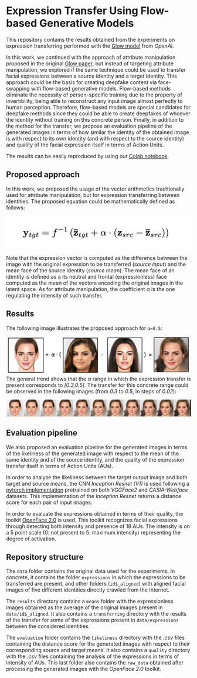 # Expression Transfer Using Flow-based Generative Models

This repository contains the results obtained from the experiments on expression transferring performed with the [Glow model](https://github.com/openai/glow) from *OpenAI*.

In this work, we continued with the approach of attribute manipulation proposed in the original [Glow paper](https://arxiv.org/abs/1807.03039), but instead of targeting attribute manipulation, we explored if the same technique could be used to transfer facial expressions between a source identity and a target identity. This approach could be the basis for creating deepfake content via face-swapping with flow-based generative models. Flow-based methods eliminate the necessity of person-specific training due to the property of invertibility, being able to reconstruct any input image almost perfectly to human perception. Therefore, flow-based models are special candidates for deepfake methods since they could be able to create deepfakes of whoever the identity without training on this concrete person. Finally, in addition to the method for the transfer, we propose an evaluation pipeline of the generated images in terms of how similar the identity of the obtained image is with respect to its own identity (and with respect to the source identity) and quality of the facial expression itself in terms of Action Units.

The results can be easily reproduced by using our [Colab notebook](https://colab.research.google.com/drive/11npIn2RwZrQf7LIoOg548VvoDafzp2cz?authuser=1).

## Proposed approach
In this work, we proposed the usage of the vector arithmetics traditionally used for attribute manipulation, but for expression transferring between identities. The proposed equation could be mathematically defined as follows:

![alt text](https://github.com/aandvalenzuela/normalizing-flows/blob/main/results/transformation.png)

Note that the expression vector is computed as the difference between the image with the original expression to be transferred (*source input*) and the mean face of the source identity (*source mean*). The mean face of an identity is defined as a its neutral and frontal (expressionless) face computed as the mean of the vectors encoding the original images in the latent space. As for attribute manipulation, the coefficient *α* is the one regulating the intensity of such transfer.

## Results
The following image illustrates the proposed approach for ```α=0.5```:

![alt text](https://github.com/aandvalenzuela/normalizing-flows/blob/main/results/schema.png)
The general trend shows that the *α* range in which the expression transfer is present corresponds to *[0.3,0.5]*. The transfer for this concrete range could be observed in the following images (from *0.3* to *0.5*, in steps of *0.02*):

![alt text](https://github.com/aandvalenzuela/normalizing-flows/blob/main/results/transferring/expression5/emma.png)

## Evaluation pipeline
We also proposed an evaluation pipeline for the generated images in terms of the likeliness of the generated image with respect to the mean of the same identity and of the source identity, and the quality of the expression transfer itself in terms of Action Units (AUs).

In order to analyse the likeliness between the target output image and both target and source means, the CNN *Inception Resnet (V1)* is used following a [pytorch implementation](https://github.com/timesler/facenet-pytorch) pretrained on both *VGGFace2* and *CASIA-Webface* datasets. This implementation of the *Inception Resnet* returns a distance score for each pair of input images.

In order to evaluate the expressions obtained in terms of their quality, the toolkit [OpenFace 2.0](https://github.com/TadasBaltrusaitis/OpenFace) is used.
This toolkit recognizes facial expressions through detecting both intensity and presence of 18 AUs. The intensity is on a 5 point scale (0: not present to 5: maximum intensity) representing the degree of activation.


## Repository structure
The ```data``` folder contains the original data used for the experiments. In concrete, it contains the folder ```expressions``` in which the expressions to be transferred are present, and other folders (```id$_aligned```) with aligned facial images of five different identities directly crawled from the Internet.

The ```results``` directory contains a ```means``` folder with the expressionless images obtained as the average of the original images present in ```data/id$_aligned```. It also contains a ```transferring``` directory with the results of the transfer for some of the expressions present in ```data/expressions``` between the considered identities.

The ```evaluation``` folder contains the ```likeliness``` directory with the *.csv* files containing the distance score for the generated images with respect to their corresponding source and target means. It also contains a ```quality``` directory with the *.csv* files containing the analysis of the expressions in terms of intensity of AUs. This last folder also contains the ```raw_data``` obtained after processing the generated images with the *OpenFace 2.0* toolkit.
